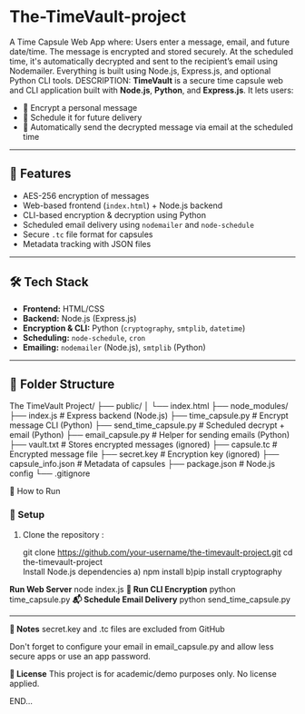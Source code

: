 # The-TimeVault-project
A Time Capsule Web App where:  Users enter a message, email, and future date/time.  The message is encrypted and stored securely.  At the scheduled time, it's automatically decrypted and sent to the recipient’s email using Nodemailer.  Everything is built using Node.js, Express.js, and optional Python CLI tools.
DESCRIPTION:
**TimeVault** is a secure time capsule web and CLI application built with **Node.js**, **Python**, and **Express.js**. It lets users:
- 🔐 Encrypt a personal message
- 📅 Schedule it for future delivery
- 📧 Automatically send the decrypted message via email at the scheduled time
---
## 🌟 Features

- AES-256 encryption of messages
- Web-based frontend (`index.html`) + Node.js backend
- CLI-based encryption & decryption using Python
- Scheduled email delivery using `nodemailer` and `node-schedule`
- Secure `.tc` file format for capsules
- Metadata tracking with JSON files
---
## 🛠️ Tech Stack

- **Frontend:** HTML/CSS
- **Backend:** Node.js (Express.js)
- **Encryption & CLI:** Python (`cryptography`, `smtplib`, `datetime`)
- **Scheduling:** `node-schedule`, `cron`
- **Emailing:** `nodemailer` (Node.js), `smtplib` (Python)
---
## 📁 Folder Structure
The TimeVault Project/
├── public/
│ └── index.html
├── node_modules/
├── index.js # Express backend (Node.js)
├── time_capsule.py # Encrypt message CLI (Python)
├── send_time_capsule.py # Scheduled decrypt + email (Python)
├── email_capsule.py # Helper for sending emails (Python)
├── vault.txt # Stores encrypted messages (ignored)
├── capsule.tc # Encrypted message file
├── secret.key # Encryption key (ignored)
├── capsule_info.json # Metadata of capsules
├── package.json # Node.js config
└── .gitignore

🚀 How to Run

### 🔧 Setup

1. Clone the repository  :

   git clone https://github.com/your-username/the-timevault-project.git
   cd the-timevault-project
   \
Install Node.js dependencies
 a) npm install
 b)pip install cryptography

**Run Web Server**
node index.js
**🔐 Run CLI Encryption**
python time_capsule.py
**📬 Schedule Email Delivery**
python send_time_capsule.py

---
**📝 Notes**
secret.key and .tc files are excluded from GitHub

Don't forget to configure your email in email_capsule.py and allow less secure apps or use an app password.

**📄 License**
This project is for academic/demo purposes only. No license applied.

END...
